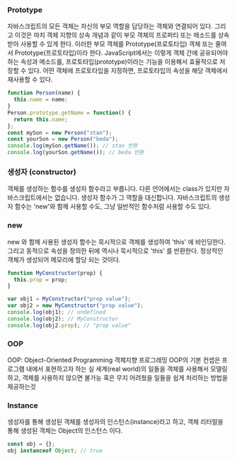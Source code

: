 ### Prototype

자바스크립트의 모든 객체는 자신의 부모 역할을 담당하는 객체와 연결되어 있다. 그리고 이것은 마치 객체 지향의 상속 개념과 같이 부모 객체의 프로퍼티 또는 메소드를 상속받아 사용할 수 있게 한다. 이러한 부모 객체를 Prototype(프로토타입) 객체 또는 줄여서 Prototype(프로토타입)이라 한다.
JavaScript에서는 이렇게 객체 간에 공유되어야 하는 속성과 메소드를, 프로토타입(prototype)이라는 기능을 이용해서 효율적으로 저장할 수 있다. 어떤 객체에 프로토타입을 지정하면, 프로토타입의 속성을 해당 객체에서 재사용할 수 있다.

```js
function Person(name) {
  this.name = name;
}
Person.prototype.getName = function() {
  return this.name;
};
const mySon = new Person("stan");
const yourSon = new Person("beda");
console.log(mySon.getName()); // stan 반환
console.log(yourSon.getName()); // beda 반환
```

### 생성자 (constructor)

객체를 생성하는 함수를 생성자 함수라고 부릅니다. 다른 언어에서는 class가 있지만 자바스크립트에서는 없습니다. 생성자 함수가 그 역할을 대신합니다.
자바스크립트의 생성자 함수는 'new'와 함께 사용할 수도, 그냥 일반적인 함수처럼 사용할 수도 있다.

### new

new 와 함께 사용된 생성자 함수는 묵시적으로 객체를 생성하여 'this' 에 바인딩한다. 그리고 동적으로 속성을 정의한 뒤에 역시나 묵시적으로 'this' 를 반환한다. 정상적인 객체가 생성되어 메모리에 할당 되는 것이다.

```js
function MyConstructor(prop) {
  this.prop = prop;
}

var obj1 = MyConstructor("prop value");
var obj2 = new MyConstructor("prop value");
console.log(obj1); // undefined
console.log(obj2); // MyConstructor
console.log(obj2.prop); // "prop value"
```

### OOP

OOP: Object-Oriented Programming
객체지향 프로그래밍
OOP의 기본 컨셉은 프로그램 내에서 표현하고자 하는 실 세계(real world)의 일들을 객체를 사용해서 모델링 하고, 객체를 사용하지 않으면 불가능 혹은 무지 어려웠을 일들을 쉽게 처리하는 방법을 제공하는것

### Instance

생성자를 통해 생성된 객체를 생성자의 인스턴스(instance)라고 하고, 객체 리터럴을 통해 생성된 객체는 Object의 인스턴스 이다.

```js
const obj = {};
obj instanceof Object; // true
```
